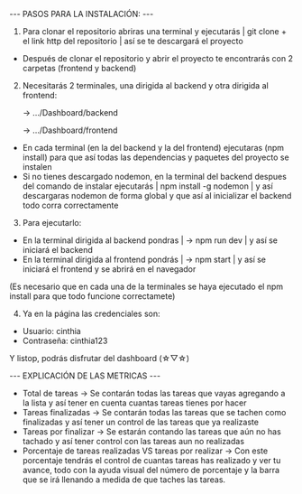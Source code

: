 --- PASOS PARA LA INSTALACIÓN: ---
1. Para clonar el repositorio abriras una terminal y ejecutarás | git clone + el link http del repositorio | así se te descargará el proyecto
* Después de clonar el repositorio y abrir el proyecto te encontrarás con 2 carpetas (frontend y backend)
2. Necesitarás 2 terminales, una dirigida al backend y otra dirigida al frontend:
   
   -> .../Dashboard/backend
   
   -> .../Dashboard/frontend

* En cada terminal (en la del backend y la del frontend) ejecutaras (npm install) para que así todas las dependencias y paquetes del proyecto se instalen
* Si no tienes descargado nodemon, en la terminal del backend despues del comando de instalar ejecutarás | npm install -g nodemon |  y así descargaras nodemon de forma global
y que así al inicializar el backend todo corra correctamente
3. Para ejecutarlo:
* En la terminal dirigida al backend pondras | -> npm run dev | y así se iniciará el backend
* En la terminal dirigida al frontend pondrás | -> npm start | y así se iniciará el frontend y se abrirá en el navegador

(Es necesario que en cada una de la terminales se haya ejecutado el npm install para que todo funcione correctamete)
  
4. Ya en la página las credenciales son:
  * Usuario: cinthia
  * Contraseña: cinthia123

 Y listop, podrás disfrutar del dashboard (☆▽☆)

--- EXPLICACIÓN DE LAS METRICAS ---

* Total de tareas -> Se contarán todas las tareas que vayas agregando a la lista y así tener en cuenta cuantas tareas tienes por hacer
* Tareas finalizadas -> Se contarán todas las tareas que se tachen como finalizadas y así tener un control de las tareas que ya realizaste
* Tareas por finalizar -> Se estarán contando las tareas que aún no has tachado y así tener control con las tareas aun no realizadas
* Porcentaje de tareas realizadas VS tareas por realizar -> Con este porcentaje tendrás el control de cuantas tareas has realizado y ver tu avance,
todo con la ayuda visual del número de porcentaje y la barra que se irá llenando a medida de que taches las tareas.
